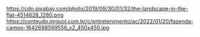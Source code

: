 https://cdn.pixabay.com/photo/2019/09/30/01/32/the-landscape-in-the-flat-4514628_1280.png
https://conteudo.imguol.com.br/c/entretenimento/ac/2022/01/20/fazenda-campo-1642698599556_v2_450x450.jpg